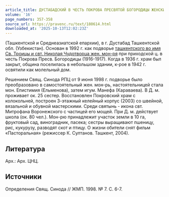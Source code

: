 ```yaml
---
article_title: ДУСТАБАДСКИЙ В ЧЕСТЬ ПОКРОВА ПРЕСВЯТОЙ БОГОРОДИЦЫ ЖЕНСКИЙ МОНАСТЫРЬ
volume: '16'
page_numbers: 357-358
source_url: https://pravenc.ru/text/180614.html
downloaded_at: '2025-10-13T12:02:23Z'
---
```


(Ташкентской и Среднеазиатской епархии), в г. Дустабад Ташкентской обл. (Узбекистан). Основан в 1992 г. как подворье [ташкентского во имя Св. Троицы и свт. Николая Чудотворца жен. мон-ря](<https://pravenc.ru/text/ташкентского во имя Св  Троицы и свт  Николая Чудотворца жен  мон-ря.html>) при приходской ц. в честь Покрова Пресв. Богородицы (1916-1917). Когда в 1936 г. храм был закрыт, община поселилась в небольшом здании, к-рое в 1942 г. освятили как молельный дом.

Решением Свящ. Синода РПЦ от 9 июня 1998 г. подворье было преобразовано в самостоятельный жен. мон-рь, настоятельницей стала мон. Епистимия (Ельменова), затем игум. Манефа (Караваева). В Д. м. проживает ок. 25 сестер. Восстановлен Покровский храм с колокольней, построен 3-этажный келейный корпус (2003) со швейной, вязальной и обувной мастерскими. Среди святынь - икона свт. Митрофана Воронежского с частицей его мощей. При Д. м. действует школа (ок. 80 чел.). Мон-рю принадлежит участок земли в 10 га, фруктовый сад, виноградник, пасека; сестры выращивают пшеницу, рис, кукурузу, разводят скот и птицу. О жизни обители снят фильм «Пасторальная» (режиссер К. Султанов. Ташкент, 2004).

## Литература

Арх.: Арх. ЦНЦ.

## Источники

Определения Свящ. Синода // ЖМП. 1998. № 7. С. 6-7.
